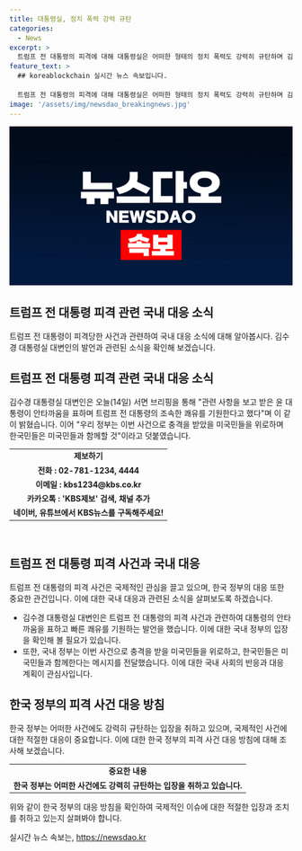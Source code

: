 ```yaml
---
title: 대통령실, 정치 폭력 강력 규탄
categories:
  - News
excerpt: >
  트럼프 전 대통령의 피격에 대해 대통령실은 어떠한 형태의 정치 폭력도 강력히 규탄하며 김수경 대변인은 윤 대통령의 안타김과 쾌유를 전했습니다. 우리 정부는 미국민들을 위로하며 한국민들은 미국민들과 함께할 것이라고 덧붙였습니다.
feature_text: >
  ## koreablockchain 실시간 뉴스 속보입니다.

  트럼프 전 대통령의 피격에 대해 대통령실은 어떠한 형태의 정치 폭력도 강력히 규탄하며 김수경 대변인은 윤 대통령의 안타김과 쾌유를 전했습니다. 우리 정부는 미국민들을 위로하며 한국민들은 미국민들과 함께할 것이라고 덧붙였습니다.
image: '/assets/img/newsdao_breakingnews.jpg'
---
```


<p><img src="/assets/img/newsdao_breakingnews.jpg" alt="koreablockchain 속보" /></p>

<h2>트럼프 전 대통령 피격 관련 국내 대응 소식</h2>

<p data-ke-size="size16">트럼프 전 대통령이 피격당한 사건과 관련하여 국내 대응 소식에 대해 알아봅시다. 김수경 대통령실 대변인의 발언과 관련된 소식을 확인해 보겠습니다.</p>

<h2 data-ke-size="size26">트럼프 전 대통령 피격 관련 국내 대응 소식</h2>

<p data-ke-size="size16">김수경 대통령실 대변인은 오늘(14일) 서면 브리핑을 통해 "관련 사항을 보고 받은 윤 대통령이 안타까움을 표하며 트럼프 전 대통령의 조속한 쾌유를 기원한다고 했다"며 이 같이 밝혔습니다. 이어 "우리 정부는 이번 사건으로 충격을 받았을 미국민들을 위로하며 한국민들은 미국민들과 함께할 것"이라고 덧붙였습니다.</p>

<table>
  <tr>
    <td style="text-align: center; height: 17px;"><b>제보하기</b></td>
  </tr>
  <tr>
    <td style="text-align: center; height: 17px;"><b>전화 : 02-781-1234, 4444</b></td>
  </tr>
  <tr>
    <td style="text-align: center; height: 17px;"><b>이메일 : kbs1234@kbs.co.kr</b></td>
  </tr>
  <tr>
    <td style="text-align: center; height: 17px;"><b>카카오톡 : 'KBS제보' 검색, 채널 추가</b></td>
  </tr>
  <tr>
    <td style="text-align: center; height: 17px;"><b>네이버, 유튜브에서 KBS뉴스를 구독해주세요!</b></td>
  </tr>
</table>

<p data-ke-size="size16">&nbsp;</p>

<h2 data-ke-size="size26">트럼프 전 대통령 피격 사건과 국내 대응</h2>

<p data-ke-size="size16">트럼프 전 대통령의 피격 사건은 국제적인 관심을 끌고 있으며, 한국 정부의 대응 또한 중요한 관건입니다. 이에 대한 국내 대응과 관련된 소식을 살펴보도록 하겠습니다.</p>

<ul>
  <li>김수경 대통령실 대변인은 트럼프 전 대통령의 피격 사건과 관련하여 대통령의 안타까움을 표하고 빠른 쾌유를 기원하는 발언을 했습니다. 이에 대한 국내 정부의 입장을 확인해 볼 필요가 있습니다.</li>
  <li>또한, 국내 정부는 이번 사건으로 충격을 받을 미국민들을 위로하고, 한국민들은 미국민들과 함께한다는 메시지를 전달했습니다. 이에 대한 국내 사회의 반응과 대응 계획이 관심사입니다.</li>
</ul>

<h2 data-ke-size="size26">한국 정부의 피격 사건 대응 방침</h2>

<p data-ke-size="size16">한국 정부는 어떠한 사건에도 강력히 규탄하는 입장을 취하고 있으며, 국제적인 사건에 대한 적절한 대응이 중요합니다. 이에 대한 한국 정부의 피격 사건 대응 방침에 대해 조사해 보겠습니다.</p>

<table>
  <tr>
    <td style="text-align: center; height: 17px;"><b>중요한 내용</b></td>
  </tr>
  <tr>
    <td style="text-align: center; height: 17px;"><b>한국 정부는 어떠한 사건에도 강력히 규탄하는 입장을 취하고 있습니다.</b></td>
  </tr>
</table>

<p data-ke-size="size16">위와 같이 한국 정부의 대응 방침을 확인하여 국제적인 이슈에 대한 적절한 입장과 조치를 취하고 있는지 살펴봐야 합니다.</p>
실시간 뉴스 속보는, <a href="https://newsdao.kr" rel="dofollow">https://newsdao.kr</a>


